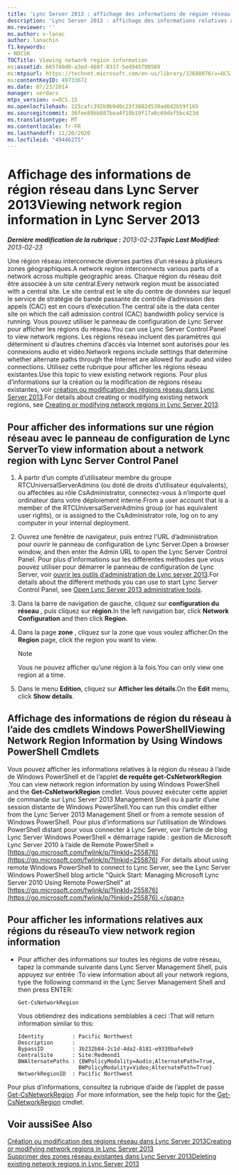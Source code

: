 ```yaml
---
title: 'Lync Server 2013 : affichage des informations de région réseau'
description: 'Lync Server 2013 : affichage des informations relatives à la région du réseau.'
ms.reviewer: ''
ms.author: v-lanac
author: lanachin
f1.keywords:
- NOCSH
TOCTitle: Viewing network region information
ms:assetid: 665740d0-a3ed-460f-8337-5ed945f90589
ms:mtpsurl: https://technet.microsoft.com/en-us/library/JJ688076(v=OCS.15)
ms:contentKeyID: 49733672
ms.date: 07/23/2014
manager: serdars
mtps_version: v=OCS.15
ms.openlocfilehash: 225cafc392b9b9d0c23f3882d530ad6d2b59f165
ms.sourcegitcommit: 36fee89bb887bea4f18b19f17a8c69daf5bc423d
ms.translationtype: MT
ms.contentlocale: fr-FR
ms.lasthandoff: 11/26/2020
ms.locfileid: "49446275"
---
```

# <a name="viewing-network-region-information-in-lync-server-2013"></a><span data-ttu-id="6d6a0-103">Affichage des informations de région réseau dans Lync Server 2013</span><span class="sxs-lookup"><span data-stu-id="6d6a0-103">Viewing network region information in Lync Server 2013</span></span>

<div data-xmlns="http://www.w3.org/1999/xhtml">

<div class="topic" data-xmlns="http://www.w3.org/1999/xhtml" data-msxsl="urn:schemas-microsoft-com:xslt" data-cs="https://msdn.microsoft.com/">

<div data-asp="https://msdn2.microsoft.com/asp">



</div>

<div id="mainSection">

<div id="mainBody"><span data-ttu-id="6d6a0-104">

<span> </span></span><span class="sxs-lookup"><span data-stu-id="6d6a0-104">

<span> </span></span></span>

<span data-ttu-id="6d6a0-105">_**Dernière modification de la rubrique :** 2013-02-23_</span><span class="sxs-lookup"><span data-stu-id="6d6a0-105">_**Topic Last Modified:** 2013-02-23_</span></span>

<span data-ttu-id="6d6a0-106">Une région réseau interconnecte diverses parties d’un réseau à plusieurs zones géographiques.</span><span class="sxs-lookup"><span data-stu-id="6d6a0-106">A network region interconnects various parts of a network across multiple geographic areas.</span></span> <span data-ttu-id="6d6a0-107">Chaque région du réseau doit être associée à un site central.</span><span class="sxs-lookup"><span data-stu-id="6d6a0-107">Every network region must be associated with a central site.</span></span> <span data-ttu-id="6d6a0-108">Le site central est le site du centre de données sur lequel le service de stratégie de bande passante de contrôle d’admission des appels (CAC) est en cours d’exécution.</span><span class="sxs-lookup"><span data-stu-id="6d6a0-108">The central site is the data center site on which the call admission control (CAC) bandwidth policy service is running.</span></span> <span data-ttu-id="6d6a0-109">Vous pouvez utiliser le panneau de configuration de Lync Server pour afficher les régions du réseau.</span><span class="sxs-lookup"><span data-stu-id="6d6a0-109">You can use Lync Server Control Panel to view network regions.</span></span> <span data-ttu-id="6d6a0-110">Les régions réseau incluent des paramètres qui déterminent si d’autres chemins d’accès via Internet sont autorisés pour les connexions audio et vidéo.</span><span class="sxs-lookup"><span data-stu-id="6d6a0-110">Network regions include settings that determine whether alternate paths through the Internet are allowed for audio and video connections.</span></span> <span data-ttu-id="6d6a0-111">Utilisez cette rubrique pour afficher les régions réseau existantes.</span><span class="sxs-lookup"><span data-stu-id="6d6a0-111">Use this topic to view existing network regions.</span></span> <span data-ttu-id="6d6a0-112">Pour plus d’informations sur la création ou la modification de régions réseau existantes, voir [création ou modification des régions réseau dans Lync Server 2013](lync-server-2013-creating-or-modifying-network-regions.md).</span><span class="sxs-lookup"><span data-stu-id="6d6a0-112">For details about creating or modifying existing network regions, see [Creating or modifying network regions in Lync Server 2013](lync-server-2013-creating-or-modifying-network-regions.md).</span></span>

<div>

## <a name="to-view-information-about-a-network-region-with-lync-server-control-panel"></a><span data-ttu-id="6d6a0-113">Pour afficher des informations sur une région réseau avec le panneau de configuration de Lync Server</span><span class="sxs-lookup"><span data-stu-id="6d6a0-113">To view information about a network region with Lync Server Control Panel</span></span>

1.  <span data-ttu-id="6d6a0-114">À partir d’un compte d’utilisateur membre du groupe RTCUniversalServerAdmins (ou doté de droits d’utilisateur équivalents), ou affectées au rôle CsAdministrator, connectez-vous à n’importe quel ordinateur dans votre déploiement interne.</span><span class="sxs-lookup"><span data-stu-id="6d6a0-114">From a user account that is a member of the RTCUniversalServerAdmins group (or has equivalent user rights), or is assigned to the CsAdministrator role, log on to any computer in your internal deployment.</span></span>

2.  <span data-ttu-id="6d6a0-115">Ouvrez une fenêtre de navigateur, puis entrez l’URL d’administration pour ouvrir le panneau de configuration de Lync Server.</span><span class="sxs-lookup"><span data-stu-id="6d6a0-115">Open a browser window, and then enter the Admin URL to open the Lync Server Control Panel.</span></span> <span data-ttu-id="6d6a0-116">Pour plus d’informations sur les différentes méthodes que vous pouvez utiliser pour démarrer le panneau de configuration de Lync Server, voir [ouvrir les outils d’administration de Lync server 2013](lync-server-2013-open-lync-server-administrative-tools.md).</span><span class="sxs-lookup"><span data-stu-id="6d6a0-116">For details about the different methods you can use to start Lync Server Control Panel, see [Open Lync Server 2013 administrative tools](lync-server-2013-open-lync-server-administrative-tools.md).</span></span>

3.  <span data-ttu-id="6d6a0-117">Dans la barre de navigation de gauche, cliquez sur **configuration du réseau** , puis cliquez sur **région**.</span><span class="sxs-lookup"><span data-stu-id="6d6a0-117">In the left navigation bar, click **Network Configuration** and then click **Region**.</span></span>

4.  <span data-ttu-id="6d6a0-118">Dans la page **zone** , cliquez sur la zone que vous voulez afficher.</span><span class="sxs-lookup"><span data-stu-id="6d6a0-118">On the **Region** page, click the region you want to view.</span></span>
    
    <div>
    

    > [!NOTE]  
    > <span data-ttu-id="6d6a0-119">Vous ne pouvez afficher qu’une région à la fois.</span><span class="sxs-lookup"><span data-stu-id="6d6a0-119">You can only view one region at a time.</span></span>

    
    </div>

5.  <span data-ttu-id="6d6a0-120">Dans le menu **Edition**, cliquez sur **Afficher les détails**.</span><span class="sxs-lookup"><span data-stu-id="6d6a0-120">On the **Edit** menu, click **Show details**.</span></span>

</div>

<div>

## <a name="viewing-network-region-information-by-using-windows-powershell-cmdlets"></a><span data-ttu-id="6d6a0-121">Affichage des informations de région du réseau à l’aide des cmdlets Windows PowerShell</span><span class="sxs-lookup"><span data-stu-id="6d6a0-121">Viewing Network Region Information by Using Windows PowerShell Cmdlets</span></span>

<span data-ttu-id="6d6a0-122">Vous pouvez afficher les informations relatives à la région du réseau à l’aide de Windows PowerShell et de l’applet **de requête get-CsNetworkRegion** .</span><span class="sxs-lookup"><span data-stu-id="6d6a0-122">You can view network region information by using Windows PowerShell and the **Get-CsNetworkRegion** cmdlet.</span></span> <span data-ttu-id="6d6a0-123">Vous pouvez exécuter cette applet de commande sur Lync Server 2013 Management Shell ou à partir d’une session distante de Windows PowerShell.</span><span class="sxs-lookup"><span data-stu-id="6d6a0-123">You can run this cmdlet either from the Lync Server 2013 Management Shell or from a remote session of Windows PowerShell.</span></span> <span data-ttu-id="6d6a0-124">Pour plus d’informations sur l’utilisation de Windows PowerShell distant pour vous connecter à Lync Server, voir l’article de blog Lync Server Windows PowerShell « démarrage rapide : gestion de Microsoft Lync Server 2010 à l’aide de Remote PowerShell » [https://go.microsoft.com/fwlink/p/?linkId=255876](https://go.microsoft.com/fwlink/p/?linkid=255876) .</span><span class="sxs-lookup"><span data-stu-id="6d6a0-124">For details about using remote Windows PowerShell to connect to Lync Server, see the Lync Server Windows PowerShell blog article "Quick Start: Managing Microsoft Lync Server 2010 Using Remote PowerShell" at [https://go.microsoft.com/fwlink/p/?linkId=255876](https://go.microsoft.com/fwlink/p/?linkid=255876).</span></span>

<div>

## <a name="to-view-network-region-information"></a><span data-ttu-id="6d6a0-125">Pour afficher les informations relatives aux régions du réseau</span><span class="sxs-lookup"><span data-stu-id="6d6a0-125">To view network region information</span></span>

  - <span data-ttu-id="6d6a0-126">Pour afficher des informations sur toutes les régions de votre réseau, tapez la commande suivante dans Lync Server Management Shell, puis appuyez sur entrée :</span><span class="sxs-lookup"><span data-stu-id="6d6a0-126">To view information about all your network regions, type the following command in the Lync Server Management Shell and then press ENTER:</span></span>
    
        Get-CsNetworkRegion
    
    <span data-ttu-id="6d6a0-127">Vous obtiendrez des indications semblables à ceci :</span><span class="sxs-lookup"><span data-stu-id="6d6a0-127">That will return information similar to this:</span></span>
    
        Identity         : Pacific Northwest
        Description      :
        BypassID         : 3b232b84-2c1d-4da2-8181-e9330bafebe9
        CentralSite      : Site:Redmond1
        BWAlternatePaths : {BWPolicyModality=Audio;AlternatePath=True, 
                           BWPolicyModality=Video;AlternatePath=True}
        NetworkRegionID  : Pacific Northwest

</div>

<span data-ttu-id="6d6a0-128">Pour plus d’informations, consultez la rubrique d’aide de l’applet de passe [Get-CsNetworkRegion](https://docs.microsoft.com/powershell/module/skype/Get-CsNetworkRegionLink) .</span><span class="sxs-lookup"><span data-stu-id="6d6a0-128">For more information, see the help topic for the [Get-CsNetworkRegion](https://docs.microsoft.com/powershell/module/skype/Get-CsNetworkRegionLink) cmdlet.</span></span>

</div>

<div>

## <a name="see-also"></a><span data-ttu-id="6d6a0-129">Voir aussi</span><span class="sxs-lookup"><span data-stu-id="6d6a0-129">See Also</span></span>


[<span data-ttu-id="6d6a0-130">Création ou modification des régions réseau dans Lync Server 2013</span><span class="sxs-lookup"><span data-stu-id="6d6a0-130">Creating or modifying network regions in Lync Server 2013</span></span>](lync-server-2013-creating-or-modifying-network-regions.md)  
[<span data-ttu-id="6d6a0-131">Supprimer des zones réseau existantes dans Lync Server 2013</span><span class="sxs-lookup"><span data-stu-id="6d6a0-131">Deleting existing network regions in Lync Server 2013</span></span>](lync-server-2013-deleting-existing-network-regions.md)  
  

<span data-ttu-id="6d6a0-132"></div>

</div>

<span> </span>

</div>

</div>

</span><span class="sxs-lookup"><span data-stu-id="6d6a0-132"></div>

</div>

<span> </span>

</div>

</div>

</span></span></div>

